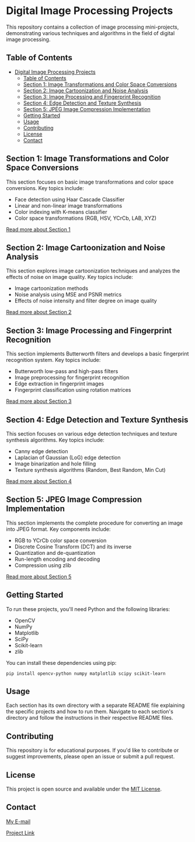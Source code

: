 # Digital Image Processing Projects

This repository contains a collection of image processing mini-projects, demonstrating various techniques and algorithms in the field of digital image processing.

## Table of Contents

- [Digital Image Processing Projects](#digital-image-processing-projects)
  - [Table of Contents](#table-of-contents)
  - [Section 1: Image Transformations and Color Space Conversions](#section-1-image-transformations-and-color-space-conversions)
  - [Section 2: Image Cartoonization and Noise Analysis](#section-2-image-cartoonization-and-noise-analysis)
  - [Section 3: Image Processing and Fingerprint Recognition](#section-3-image-processing-and-fingerprint-recognition)
  - [Section 4: Edge Detection and Texture Synthesis](#section-4-edge-detection-and-texture-synthesis)
  - [Section 5: JPEG Image Compression Implementation](#section-5-jpeg-image-compression-implementation)
  - [Getting Started](#getting-started)
  - [Usage](#usage)
  - [Contributing](#contributing)
  - [License](#license)
  - [Contact](#contact)

## Section 1: Image Transformations and Color Space Conversions

This section focuses on basic image transformations and color space conversions. Key topics include:

- Face detection using Haar Cascade Classifier
- Linear and non-linear image transformations
- Color indexing with K-means classifier
- Color space transformations (RGB, HSV, YCrCb, LAB, XYZ)

[Read more about Section 1](./Section%201/readme.md)

## Section 2: Image Cartoonization and Noise Analysis

This section explores image cartoonization techniques and analyzes the effects of noise on image quality. Key topics include:

- Image cartoonization methods
- Noise analysis using MSE and PSNR metrics
- Effects of noise intensity and filter degree on image quality

[Read more about Section 2](./Section%202//readme.md)

## Section 3: Image Processing and Fingerprint Recognition

This section implements Butterworth filters and develops a basic fingerprint recognition system. Key topics include:

- Butterworth low-pass and high-pass filters
- Image preprocessing for fingerprint recognition
- Edge extraction in fingerprint images
- Fingerprint classification using rotation matrices

[Read more about Section 3](./Section%203//readme.md)

## Section 4: Edge Detection and Texture Synthesis

This section focuses on various edge detection techniques and texture synthesis algorithms. Key topics include:

- Canny edge detection
- Laplacian of Gaussian (LoG) edge detection
- Image binarization and hole filling
- Texture synthesis algorithms (Random, Best Random, Min Cut)

[Read more about Section 4](./Section%204//readme.md)

## Section 5: JPEG Image Compression Implementation

This section implements the complete procedure for converting an image into JPEG format. Key components include:

- RGB to YCrCb color space conversion
- Discrete Cosine Transform (DCT) and its inverse
- Quantization and de-quantization
- Run-length encoding and decoding
- Compression using zlib

[Read more about Section 5](./Section%205//readme.md)

## Getting Started

To run these projects, you'll need Python and the following libraries:

- OpenCV
- NumPy
- Matplotlib
- SciPy
- Scikit-learn
- zlib

You can install these dependencies using pip:

```
pip install opencv-python numpy matplotlib scipy scikit-learn
```

## Usage

Each section has its own directory with a separate README file explaining the specific projects and how to run them. Navigate to each section's directory and follow the instructions in their respective README files.

## Contributing

This repository is for educational purposes. If you'd like to contribute or suggest improvements, please open an issue or submit a pull request.

## License

This project is open source and available under the [MIT License](LICENSE).

## Contact

[My E-mail](mailto:mobinneasir81@gmail.com)

 [Project Link](https://github.com/MobinNesari81/Image-Processing-Mini-Projects)
